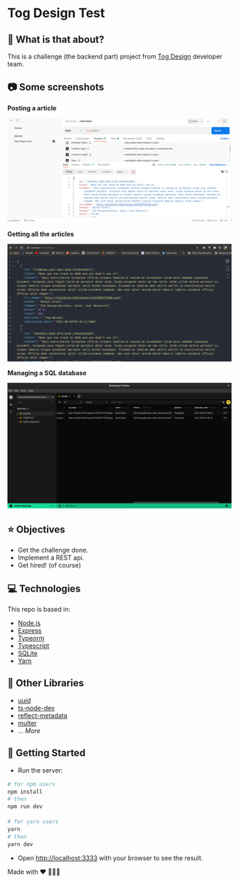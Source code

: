 # Tog Design Test

## :thinking: What is that about?

This is a challenge (the backend part) project from [Tog Design](https://tog.design) developer team.

## 📷 Some screenshots
__Posting a article__
<p align="center">
 <img src=".github/tog_post_ok.png" alt="Post okay!" />
</p>

__Getting all the articles__
<p align="center">
 <img src=".github/tog_get_articles.png" alt="Getting articles" />
</p>

__Managing a SQL database__
<p align="center">
 <img src=".github/tog_database_table.png" alt="Database using SQlite" />
</p>


## ⭐ Objectives

- Get the challenge done.
- Implement a REST api.
- Get hired! (of course)

## 💻 Technologies

This repo is based in:

- [Node.js](https://nodejs.org/)
- [Express](https://expressjs.com/)
- [Typeorm](https://typeorm.io/)
- [Typescript](https://www.typescriptlang.org/)
- [SQLite](https://www.sqlite.org/)
- [Yarn](https://yarnpkg.com/)

## 📁 Other Libraries

- [uuid](https://www.npmjs.com/package/uuid)
- [ts-node-dev](https://www.npmjs.com/package/ts-node-dev)
- [reflect-metadata](https://www.npmjs.com/package/reflect-metadata)
- [multer](https://www.npmjs.com/package/multer)
- ... _More_

## 🚀 Getting Started

- Run the server:

```bash
# for npm users
npm install
# then 
npm run dev

# for yarn users
yarn
# then
yarn dev
```

- Open [http://localhost:3333](http://localhost:3333) with your browser to see the result.

Made with :heart: 👨🏻‍💻